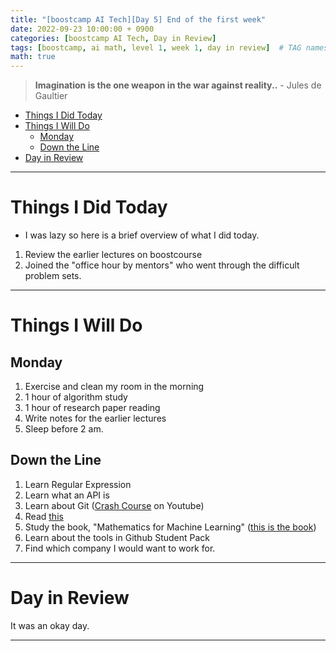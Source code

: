 ```yaml
---
title: "[boostcamp AI Tech][Day 5] End of the first week"
date: 2022-09-23 10:00:00 + 0900
categories: [boostcamp AI Tech, Day in Review]
tags: [boostcamp, ai math, level 1, week 1, day in review]	# TAG names should always be lowercase
math: true
---
```


> **Imagination is the one weapon in the war against reality..** - Jules de Gaultier

- [Things I Did Today](#things-i-did-today)
- [Things I Will Do](#things-i-will-do)
  - [Monday](#monday)
  - [Down the Line](#down-the-line)
- [Day in Review](#day-in-review)


- - -

# Things I Did Today

* I was lazy so here is a brief overview of what I did today.

1. Review the earlier lectures on boostcourse
2. Joined the "office hour by mentors" who went through the difficult problem sets.

- - -
  
# Things I Will Do

## Monday

1. Exercise and clean my room in the morning
2. 1 hour of algorithm study
3. 1 hour of research paper reading
4. Write notes for the earlier lectures
5. Sleep before 2 am.

## Down the Line

1. Learn Regular Expression
2. Learn what an API is
3. Learn about Git ([Crash Course](https://www.youtube.com/watch?v=RGOj5yH7evk) on Youtube)
4. Read [this](https://www.gartner.com/en/articles/what-s-new-in-artificial-intelligence-from-the-2022-gartner-hype-cycle)
5. Study the book, "Mathematics for Machine Learning" ([this is the book](https://mml-book.github.io/book/mml-book.pdf))
6. Learn about the tools in Github Student Pack
7. Find which company I would want to work for.

- - -

# Day in Review

It was an okay day.




- - -